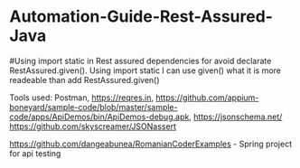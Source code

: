 # Automation-Guide-Rest-Assured-Java



#Using import static in Rest assured dependencies for avoid declarate RestAssured.given().
Using import static I can use given() what it is more readeable than add RestAssured.given()

Tools used:
Postman,
https://reqres.in,
https://github.com/appium-boneyard/sample-code/blob/master/sample-code/apps/ApiDemos/bin/ApiDemos-debug.apk,
https://jsonschema.net/
https://github.com/skyscreamer/JSONassert


https://github.com/dangeabunea/RomanianCoderExamples    - Spring project for api testing



